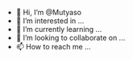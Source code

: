 - 👋 Hi, I’m @Mutyaso
- 👀 I’m interested in ...
- 🌱 I’m currently learning ...
- 💞️ I’m looking to collaborate on ...
- 📫 How to reach me ...

<!---
Mutyaso/Mutyaso is a ✨ special ✨ repository because its `README.md` (this file) appears on your GitHub profile.
You can click the Preview link to take a look at your changes.
--->
